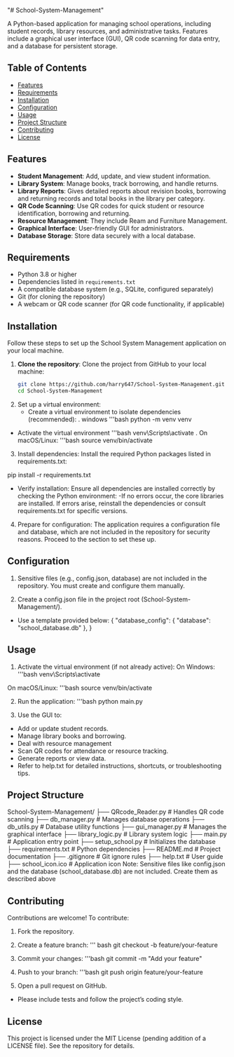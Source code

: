 "# School-System-Management" 

A Python-based application for managing school operations, including student records, library resources, and administrative tasks. Features include a graphical user interface (GUI), QR code scanning for data entry, and a database for persistent storage.

## Table of Contents
- [Features](#features)
- [Requirements](#requirements)
- [Installation](#installation)
- [Configuration](#configuration)
- [Usage](#usage)
- [Project Structure](#project-structure)
- [Contributing](#contributing)
- [License](#license)

## Features
- **Student Management**: Add, update, and view student information.
- **Library System**: Manage books, track borrowing, and handle returns.
- **Library Reports**: Gives detailed reports about revision books, borrowing and returning records and total books in the library per category.
- **QR Code Scanning**: Use QR codes for quick student or resource identification, borrowing and returning.
- **Resource Management**: They include Ream and Furniture Management. 
- **Graphical Interface**: User-friendly GUI for administrators.
- **Database Storage**: Store data securely with a local database.

## Requirements
- Python 3.8 or higher
- Dependencies listed in `requirements.txt`
- A compatible database system (e.g., SQLite, configured separately)
- Git (for cloning the repository)
- A webcam or QR code scanner (for QR code functionality, if applicable)

## Installation
Follow these steps to set up the School System Management application on your local machine.

1. **Clone the repository**:
   Clone the project from GitHub to your local machine:
   ```bash
   git clone https://github.com/harry647/School-System-Management.git
   cd School-System-Management

2. Set up a virtual environment:
   - Create a virtual environment to isolate dependencies (recommended):
. windows
   '''bash
   python -m venv venv
  - Activate the virtual environment
    '''bash
    venv\Scripts\activate
. On macOS/Linux:
'''bash
  source venv/bin/activate

3. Install dependencies: Install the required Python packages listed in requirements.txt:

pip install -r requirements.txt
- Verify installation: Ensure all dependencies are installed correctly by checking the Python environment:
-If no errors occur, the core libraries are installed. If errors arise, reinstall the dependencies or consult requirements.txt for specific versions.

4. Prepare for configuration: The application requires a configuration file and database, which are not included in the repository for security reasons. Proceed to the section to set these up.

## Configuration
1. Sensitive files (e.g., config.json, database) are not included in the repository. You must create and configure them manually.

2. Create a config.json file in the project root (School-System-Management/).
 - Use a template provided below:
{
  "database_config": {
    "database": "school_database.db"
  },
}

## Usage

1. Activate the virtual environment (if not already active):
On Windows:
'''bash
  venv\Scripts\activate

On macOS/Linux:
'''bash
source venv/bin/activate

2. Run the application:
'''bash
 python main.py

3. Use the GUI to:
- Add or update student records.
- Manage library books and borrowing.
- Deal with resource management
- Scan QR codes for attendance or resource tracking.
- Generate reports or view data.
- Refer to help.txt for detailed instructions, shortcuts, or troubleshooting tips.

## Project Structure
School-System-Management/
├── QRcode_Reader.py        # Handles QR code scanning
├── db_manager.py           # Manages database operations
├── db_utils.py             # Database utility functions
├── gui_manager.py          # Manages the graphical interface
├── library_logic.py        # Library system logic
├── main.py                 # Application entry point
├── setup_school.py         # Initializes the database
├── requirements.txt        # Python dependencies
├── README.md               # Project documentation
├── .gitignore              # Git ignore rules
├── help.txt                # User guide
├── school_icon.ico         # Application icon
Note: Sensitive files like config.json and the database (school_database.db) are not included. Create them as described above

## Contributing
Contributions are welcome! To contribute:

1. Fork the repository.
2. Create a feature branch:
''' bash
 git checkout -b feature/your-feature

3. Commit your changes:
'''bash
git commit -m "Add your feature"

4. Push to your branch:
'''bash
git push origin feature/your-feature

5. Open a pull request on GitHub.
- Please include tests and follow the project’s coding style.

## License
This project is licensed under the MIT License (pending addition of a LICENSE file). See the repository for details.


